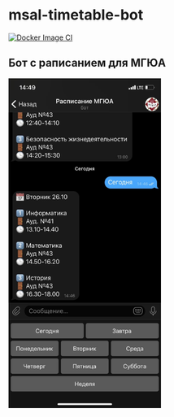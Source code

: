 # msal-timetable-bot

[![Docker Image CI](https://github.com/nikitakosatka/msal-timetable-bot/actions/workflows/docker-image.yml/badge.svg)](https://github.com/nikitakosatka/msal-timetable-bot/actions/workflows/docker-image.yml)

## Бот с раписанием для МГЮА

<img src="https://github.com/nikitakosatka/msal-timetable-bot/blob/main/demo/demo.jpg?raw=true" alt="Example" width="300"/>
